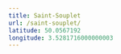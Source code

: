 ```yaml
---
title: Saint-Souplet
url: /saint-souplet/
latitude: 50.0567192
longitude: 3.5281716000000003
---
```

